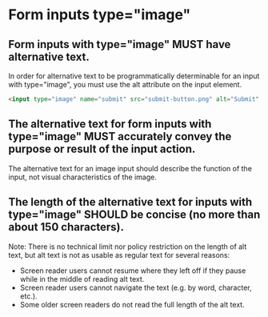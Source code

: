 # Form inputs type="image"

## Form inputs with type="image" MUST have alternative text.

In order for alternative text to be programmatically determinable for an input with type="image", you must use the alt attribute on the input element.

```html
<input type="image" name="submit" src="submit-button.png" alt="Submit" />
```

## The alternative text for form inputs with type="image" MUST accurately convey the purpose or result of the input action.

The alternative text for an image input should describe the function of the input, not visual characteristics of the image.

## The length of the alternative text for inputs with type="image" SHOULD be concise (no more than about 150 characters).

Note: There is no technical limit nor policy restriction on the length of alt text, but alt text is not as usable as regular text for several reasons:

- Screen reader users cannot resume where they left off if they pause while in the middle of reading alt text.
- Screen reader users cannot navigate the text (e.g. by word, character, etc.).
- Some older screen readers do not read the full length of the alt text.
